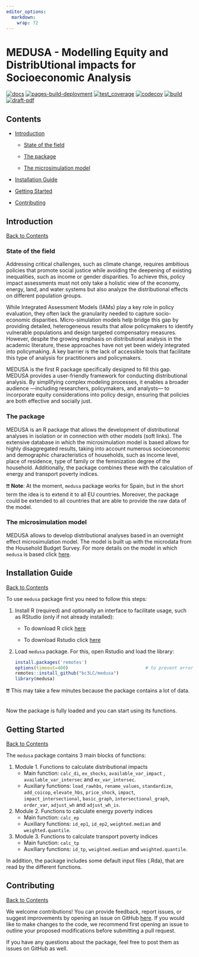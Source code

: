 ```yaml
---
editor_options: 
  markdown: 
    wrap: 72
---
```


# MEDUSA - Modelling Equity and DistribUtional impacts for Socioeconomic Analysis

[![docs](https://github.com/bc3LC/medusa/actions/workflows/docs.yaml/badge.svg)](https://github.com/bc3LC/medusa/actions/workflows/docs.yaml)
[![pages-build-deployment](https://github.com/bc3LC/medusa/actions/workflows/pages/pages-build-deployment/badge.svg)](https://github.com/bc3LC/medusa/actions/workflows/pages/pages-build-deployment)
[![test_coverage](https://github.com/bc3LC/medusa/actions/workflows/test_coverage.yml/badge.svg)](https://github.com/bc3LC/medusa/actions/workflows/test_coverage.yml)
[![codecov](https://codecov.io/gh/bc3LC/medusa/graph/badge.svg?token=VSmmxRUGO2)](https://codecov.io/gh/bc3LC/medusa)
[![build](https://github.com/bc3LC/medusa/actions/workflows/build.yaml/badge.svg)](https://github.com/bc3LC/medusa/actions/workflows/build.yaml)
[![draft-pdf](https://github.com/bc3LC/medusa/actions/workflows/draft-pdf.yml/badge.svg)](https://github.com/bc3LC/medusa/actions/workflows/draft-pdf.yml)

## <a name="contents"></a>Contents

<!-- ------------------------>

<!-- ------------------------>

-   [Introduction](#introduction)

    -   [State of the field](#state)

    -   [The package](#pkg)

    -   [The microsimulation model](#ms-model)

-   [Installation Guide](#installation-guide)

-   [Getting Started](#get-started)

-   [Contributing](#contributing)

<!-- ------------------------>

<!-- ------------------------>

## <a name="introduction"></a>Introduction

<!-- ------------------------>

<!-- ------------------------>

[Back to Contents](#contents)

### <a name="state"></a>State of the field

Addressing critical challenges, such as climate change, requires ambitious policies 
that promote social justice while avoiding the deepening of existing inequalities, 
such as income or gender disparities. To achieve this, policy impact assessments must 
not only take a holistic view of the economy, energy, land, and water systems but 
also analyze the distributional effects on different population groups.

While Integrated Assessment Models (IAMs) play a key role in policy evaluation, 
they often lack the granularity needed to capture socio-economic disparities. 
Micro-simulation models help bridge this gap by providing detailed, heterogeneous 
results that allow policymakers to identify vulnerable populations and design 
targeted compensatory measures. However, despite the growing emphasis on distributional 
analysis in the academic literature, these approaches have not yet been widely 
integrated into policymaking. A key barrier is the lack of accessible tools that 
facilitate this type of analysis for practitioners and policymakers.

MEDUSA is the first R package specifically designed to fill this gap. MEDUSA 
provides a user-friendly framework for conducting distributional analysis. 
By simplifying complex modeling processes, it enables a broader audience —including 
researchers, policymakers, and analysts— to incorporate equity considerations 
into policy design, ensuring that policies are both effective and socially just.

### <a name="pkg"></a>The package

MEDUSA is an R package that allows the development of distributional
analyses in isolation or in connection with other models (soft links).
The extensive database in which the microsimulation model is based
allows for highly disaggregated results, taking into account numerous
socioeconomic and demographic characteristics of households, such as
income level, place of residence, type of family or the feminization
degree of the household. Additionally, the package combines these with
the calculation of energy and transport poverty indices.

:exclamation::exclamation: **Note**: At the moment, `medusa` package
works for Spain, but in the short term the idea is to extend it to all
EU countries. Moreover, the package could be extended to all countries
that are able to provide the raw data of the model.

### <a name="ms-model"></a>The microsimulation model

MEDUSA allows to develop distributional analyses based in an overnight
effect microsimulation model. The model is built up with the microdata
from the Household Budget Survey. For more details on the model in which
`medusa` is based click
[here](https://bc3lc.github.io/medusa/articles/TheModel.html).

## <a name="installation-guide"></a>Installation Guide

<!-- ------------------------>

<!-- ------------------------>

[Back to Contents](#contents)

To use `medusa` package first you need to follow this steps:

1.  Install R (required) and optionally an interface to facilitate usage, such as RStudio (only if not already installed):

    -   To download R click [here](https://www.r-project.org/)

    -   To download Rstudio click [here](https://www.rstudio.com/)

2.  Load `medusa` package. For this, open Rstudio and load the library:

    ``` r
    install.packages('remotes')
    options(timeout=400)                             # to prevent errors if the connection is slow
    remotes::install_github("bc3LC/medusa")
    library(medusa)
    ```

:exclamation::exclamation: This may take a few minutes because the package contains a lot of data. 

<br> 
Now the package is fully loaded and you can start using its functions.
<br>

## <a name="get-started"></a>Getting Started

<!-- ------------------------>

<!-- ------------------------>

[Back to Contents](#contents)

The `medusa` package contains 3 main blocks of functions:

1.  Module 1. Functions to calculate distributional impacts
    -   Main function: `calc_di`, `ex_shocks`, `available_var_impact` ,
        `available_var_intersec` and `ex_var_intersec`.
    -   Auxiliary functions: `load_rawhbs`, `rename_values`,
        `standardize`, `add_coicop`, `elevate_hbs`, `price_shock`,
        `impact`, `impact_intersectional`, `basic_graph`,
        `intersectional_graph`, `order_var`, `adjust_wh` and
        `adjust_wh_is`.
2.  Module 2. Functions to calculate energy poverty indices
    -   Main function: `calc_ep`
    -   Auxiliary functions: `id_ep1`, `id_ep2`, `weighted.median` and
        `weighted.quantile`.
3.  Module 3. Functions to calculate transport poverty indices
    -   Main function: `calc_tp`
    -   Auxiliary functions: `id_tp`, `weighted.median` and
        `weighted.quantile`.

In addition, the package includes some default input files (.Rda), that
are read by the different functions.

## <a name="contributing"></a>Contributing

<!-- ------------------------>

<!-- ------------------------>

[Back to Contents](#contributing)

We welcome contributions! You can provide feedback, report issues, or suggest improvements by opening an issue on GitHub [here](https://github.com/bc3LC/medusa/issues). If you would like to make changes to the code, we recommend first opening an issue to outline your proposed modifications before submitting a pull request.

If you have any questions about the package, feel free to post them as issues on GitHub as well.